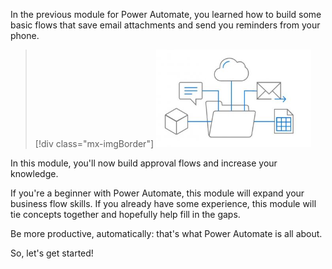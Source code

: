 In the previous module for Power Automate, you learned how to build some basic flows that save email attachments and send you reminders from your phone.

> [!div class="mx-imgBorder"]
> [![Diagram of flow with cube, comment bubble, cloud, email, and spreadsheet.](../media/flow-plan.png)](../media/flow-plan.png#lightbox)

In this module, you'll now build approval flows and increase your knowledge.

If you're a beginner with Power Automate, this module will expand your business flow skills. If you already have  some experience, this module will tie concepts together and hopefully help fill in the gaps.

Be more productive, automatically: that's what Power Automate is all about.

So, let's get started!